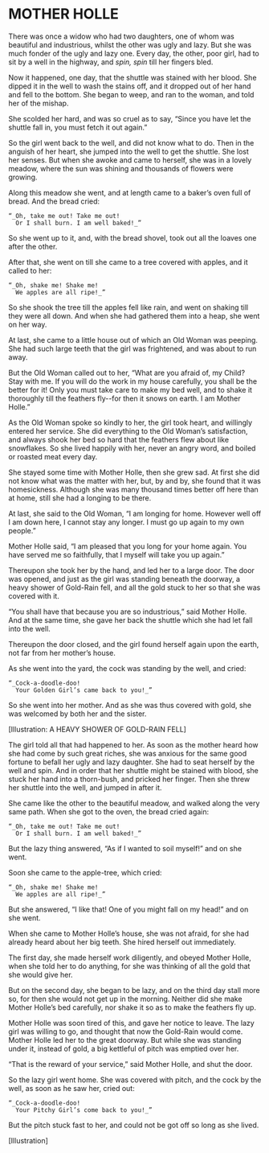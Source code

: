 # MOTHER HOLLE


There was once a widow who had two daughters, one of whom was beautiful
and industrious, whilst the other was ugly and lazy. But she was much
fonder of the ugly and lazy one. Every day, the other, poor girl, had
to sit by a well in the highway, and _spin, spin_ till her fingers bled.

Now it happened, one day, that the shuttle was stained with her blood.
She dipped it in the well to wash the stains off, and it dropped out
of her hand and fell to the bottom. She began to weep, and ran to the
woman, and told her of the mishap.

She scolded her hard, and was so cruel as to say, “Since you have let
the shuttle fall in, you must fetch it out again.”

So the girl went back to the well, and did not know what to do. Then in
the anguish of her heart, she jumped into the well to get the shuttle.
She lost her senses. But when she awoke and came to herself, she was
in a lovely meadow, where the sun was shining and thousands of flowers
were growing.

Along this meadow she went, and at length came to a baker’s oven full
of bread. And the bread cried:

    “_Oh, take me out! Take me out!
      Or I shall burn. I am well baked!_”

So she went up to it, and, with the bread shovel, took out all the
loaves one after the other.

After that, she went on till she came to a tree covered with apples,
and it called to her:

    “_Oh, shake me! Shake me!
      We apples are all ripe!_”

So she shook the tree till the apples fell like rain, and went on
shaking till they were all down. And when she had gathered them into a
heap, she went on her way.

At last, she came to a little house out of which an Old Woman was
peeping. She had such large teeth that the girl was frightened, and was
about to run away.

But the Old Woman called out to her, “What are you afraid of, my Child?
Stay with me. If you will do the work in my house carefully, you shall
be the better for it! Only you must take care to make my bed well, and
to shake it thoroughly till the feathers fly--for then it snows on
earth. I am Mother Holle.”

As the Old Woman spoke so kindly to her, the girl took heart, and
willingly entered her service. She did everything to the Old Woman’s
satisfaction, and always shook her bed so hard that the feathers flew
about like snowflakes. So she lived happily with her, never an angry
word, and boiled or roasted meat every day.

She stayed some time with Mother Holle, then she grew sad. At first she
did not know what was the matter with her, but, by and by, she found
that it was homesickness. Although she was many thousand times better
off here than at home, still she had a longing to be there.

At last, she said to the Old Woman, “I am longing for home. However
well off I am down here, I cannot stay any longer. I must go up again
to my own people.”

Mother Holle said, “I am pleased that you long for your home again. You
have served me so faithfully, that I myself will take you up again.”

Thereupon she took her by the hand, and led her to a large door. The
door was opened, and just as the girl was standing beneath the doorway,
a heavy shower of Gold-Rain fell, and all the gold stuck to her so that
she was covered with it.

“You shall have that because you are so industrious,” said Mother
Holle. And at the same time, she gave her back the shuttle which she
had let fall into the well.

Thereupon the door closed, and the girl found herself again upon the
earth, not far from her mother’s house.

As she went into the yard, the cock was standing by the well, and cried:

    “_Cock-a-doodle-doo!
      Your Golden Girl’s came back to you!_”

So she went into her mother. And as she was thus covered with gold, she
was welcomed by both her and the sister.

[Illustration: A HEAVY SHOWER OF GOLD-RAIN FELL]

The girl told all that had happened to her. As soon as the mother heard
how she had come by such great riches, she was anxious for the same
good fortune to befall her ugly and lazy daughter. She had to seat
herself by the well and spin. And in order that her shuttle might be
stained with blood, she stuck her hand into a thorn-bush, and pricked
her finger. Then she threw her shuttle into the well, and jumped in
after it.

She came like the other to the beautiful meadow, and walked along the
very same path. When she got to the oven, the bread cried again:

    “_Oh, take me out! Take me out!
      Or I shall burn. I am well baked!_”

But the lazy thing answered, “As if I wanted to soil myself!” and on
she went.

Soon she came to the apple-tree, which cried:

    “_Oh, shake me! Shake me!
      We apples are all ripe!_”

But she answered, “I like that! One of you might fall on my head!” and
on she went.

When she came to Mother Holle’s house, she was not afraid, for she had
already heard about her big teeth. She hired herself out immediately.

The first day, she made herself work diligently, and obeyed Mother
Holle, when she told her to do anything, for she was thinking of all
the gold that she would give her.

But on the second day, she began to be lazy, and on the third day stall
more so, for then she would not get up in the morning. Neither did
she make Mother Holle’s bed carefully, nor shake it so as to make the
feathers fly up.

Mother Holle was soon tired of this, and gave her notice to leave.
The lazy girl was willing to go, and thought that now the Gold-Rain
would come. Mother Holle led her to the great doorway. But while she
was standing under it, instead of gold, a big kettleful of pitch was
emptied over her.

“That is the reward of your service,” said Mother Holle, and shut the
door.

So the lazy girl went home. She was covered with pitch, and the cock by
the well, as soon as he saw her, cried out:

    “_Cock-a-doodle-doo!
      Your Pitchy Girl’s come back to you!_”

But the pitch stuck fast to her, and could not be got off so long as
she lived.




[Illustration]

